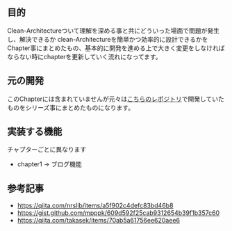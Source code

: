 ## 目的
Clean-Architectureついて理解を深める事と共にどういった場面で問題が発生し、解決できるか
clean-Architectureを簡単かつ効率的に設計できるかをChapter事にまとめたもの、基本的に開発を進める上で大きく変更をしなければならない時にchapterを更新していく流れになってます。

## 元の開発
このChapterには含まれていませんが元々は[こちらのレポジトリ]()で開発していたものをシリーズ事にまとめたものになります。

## 実装する機能
チャプターごとに異なります
- chapter1 -> ブログ機能

## 参考記事
- https://qiita.com/nrslib/items/a5f902c4defc83bd46b8
- https://gist.github.com/mpppk/609d592f25cab9312654b39f1b357c60
- https://qiita.com/takasek/items/70ab5a61756ee620aee6
